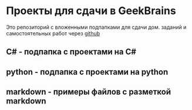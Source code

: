 # Проекты для сдачи в GeekBrains

Это репозиторий с вложенными подпапками для сдачи дом. заданий и самостоятельных работ через [github](https://github.com/)

## C# - подпапка с проектами на C#

## python - подпапка с проектами на python

## markdown - примеры файлов с разметкой markdown


